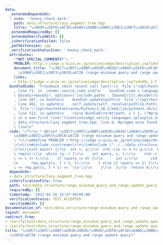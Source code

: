 ```yaml
---
data:
  _extendedDependsOn:
  - icon: ':heavy_check_mark:'
    path: data_structure/lazy_segment_tree.hpp
    title: "\u9045\u5EF6\u4F1D\u64AD\u30BB\u30B0\u30E1\u30F3\u30C8\u6728"
  _extendedRequiredBy: []
  _extendedVerifiedWith: []
  _isVerificationFailed: false
  _pathExtension: cpp
  _verificationStatusIcon: ':heavy_check_mark:'
  attributes:
    '*NOT_SPECIAL_COMMENTS*': ''
    PROBLEM: http://judge.u-aizu.ac.jp/onlinejudge/description.jsp?id=DSL_2_F
    document_title: "\u30C7\u30FC\u30BF\u69CB\u9020/\u9045\u5EF6\u4F1D\u64AD\u30BB\
      \u30B0\u30E1\u30F3\u30C8\u6728 (range minimum query and range update query)"
    links:
    - http://judge.u-aizu.ac.jp/onlinejudge/description.jsp?id=DSL_2_F
  bundledCode: "Traceback (most recent call last):\n  File \"/opt/hostedtoolcache/Python/3.10.2/x64/lib/python3.10/site-packages/onlinejudge_verify/documentation/build.py\"\
    , line 71, in _render_source_code_stat\n    bundled_code = language.bundle(stat.path,\
    \ basedir=basedir, options={'include_paths': [basedir]}).decode()\n  File \"/opt/hostedtoolcache/Python/3.10.2/x64/lib/python3.10/site-packages/onlinejudge_verify/languages/cplusplus.py\"\
    , line 187, in bundle\n    bundler.update(path)\n  File \"/opt/hostedtoolcache/Python/3.10.2/x64/lib/python3.10/site-packages/onlinejudge_verify/languages/cplusplus_bundle.py\"\
    , line 401, in update\n    self.update(self._resolve(pathlib.Path(included), included_from=path))\n\
    \  File \"/opt/hostedtoolcache/Python/3.10.2/x64/lib/python3.10/site-packages/onlinejudge_verify/languages/cplusplus_bundle.py\"\
    , line 312, in update\n    raise BundleErrorAt(path, i + 1, \"#pragma once found\
    \ in a non-first line\")\nonlinejudge_verify.languages.cplusplus_bundle.BundleErrorAt:\
    \ data_structure/lazy_segment_tree.hpp: line 6: #pragma once found in a non-first\
    \ line\n"
  code: "/*\r\n * @brief \u30C7\u30FC\u30BF\u69CB\u9020/\u9045\u5EF6\u4F1D\u64AD\u30BB\
    \u30B0\u30E1\u30F3\u30C8\u6728 (range minimum query and range update query)\r\n\
    \ */\r\n#define PROBLEM \"http://judge.u-aizu.ac.jp/onlinejudge/description.jsp?id=DSL_2_F\"\
    \r\n\r\n#include <iostream>\r\n\r\n#include \"../../data_structure/lazy_segment_tree.hpp\"\
    \r\n\r\nint main() {\r\n  int n, q;\r\n  std::cin >> n >> q;\r\n  LazySegmentTree<monoid::RangeMinimumAndUpdateQuery<int>>\
    \ rmq(n);\r\n  while (q--) {\r\n    int query, s, t;\r\n    std::cin >> query\
    \ >> s >> t;\r\n    if (query == 0) {\r\n      int x;\r\n      std::cin >> x;\r\
    \n      rmq.apply(s, t + 1, x);\r\n    } else if (query == 1) {\r\n      std::cout\
    \ << rmq.get(s, t + 1) << '\\n';\r\n    }\r\n  }\r\n  return 0;\r\n}\r\n"
  dependsOn:
  - data_structure/lazy_segment_tree.hpp
  isVerificationFile: true
  path: test/data_structure/range_minimum_query_and_range_update_query.test.cpp
  requiredBy: []
  timestamp: '2022-02-16 15:47:44+09:00'
  verificationStatus: TEST_ACCEPTED
  verifiedWith: []
documentation_of: test/data_structure/range_minimum_query_and_range_update_query.test.cpp
layout: document
redirect_from:
- /verify/test/data_structure/range_minimum_query_and_range_update_query.test.cpp
- /verify/test/data_structure/range_minimum_query_and_range_update_query.test.cpp.html
title: "\u30C7\u30FC\u30BF\u69CB\u9020/\u9045\u5EF6\u4F1D\u64AD\u30BB\u30B0\u30E1\u30F3\
  \u30C8\u6728 (range minimum query and range update query)"
---
```

